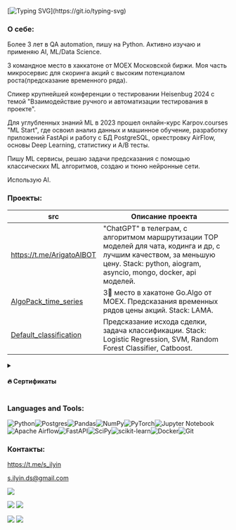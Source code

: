 [![Typing SVG](https://readme-typing-svg.herokuapp.com?color=%2336BCF7&lines=Hello,+World!)](https://git.io/typing-svg)
### О себе:
Более 3 лет в QA automation, пишу на Python. Активно изучаю и применяю AI, ML/Data Science.

3 командное место в хаккатоне от MOEX Московской биржи. Моя часть микросервис для скоринга акций с высоким потенциалом роста(предсказание временного ряда).

Спикер крупнейшей конференции о тестировании Heisenbug 2024 с темой "Взаимодействие ручного и автоматизации тестирования в проекте".

Для углубленных знаний ML в 2023 прошел онлайн-курс Karpov.courses "ML Start", где освоил анализ данных и машинное обучение, разработку приложений FastApi и работу с БД PostgreSQL, оркестровку AirFlow, основы Deep Learning, статистику и А/В тесты.

Пишу ML сервисы, решаю задачи предсказания с помощью классических ML алгоритмов, создаю и тюню нейронные сети.

Использую AI.
<a href="https://github.com/sergeycommit/sergeycommit/blob/main/KC.pdf" class="image fit"><img src="images/marr_pic.jpg" alt=""></a>
### Проекты:
| src | Описание проекта |
|----------|----------|
| https://t.me/ArigatoAIBOT | "ChatGPT" в телеграм, с алгоритмом маршрутизации TOP моделей для чата, кодинга и др, с лучшим качеством, за меньшую цену. Stack: python, aiogram, asyncio, mongo, docker, api моделей. |
| [AlgoPack_time_series](https://github.com/sergeycommit/AlgoPack_time_series) | 3🏅 место в хакатоне Go.Algo от MOEX. Предсказания временных рядов цены акций. Stack: LAMA. |
| [Default_classification](https://github.com/sergeycommit/example_default_classification) | Предсказание исхода сделки, задача классификации. Stack: Logistic Regression, SVM, Random Forest Classifier, Catboost. |

<details>
  <summary><h4>🔥 Сертификаты</h4></summary>
  <div align="center">
  
  | Organization                         | Certificate                                                                                                                   |
  |--------------------------------------|-------------------------------------------------------------------------------------------------------------------------------|
  | [MOEX Go.Algo](https://goalgo.ru/)   | ![](https://raw.githubusercontent.com/sergeycommit/sergeycommit/main/GoAlgo_page-0001.jpg)   |
  | [Karpov.Courses](https://karpov.courses/) | ![](https://raw.githubusercontent.com/sergeycommit/sergeycommit/main/KC_page-0001.jpg)       |
  
</div>
</details>

### Languages and Tools:

![Python](https://img.shields.io/badge/python-3670A0?style=for-the-badge&logo=python&logoColor=ffdd54)![Postgres](https://img.shields.io/badge/postgres-%23316192.svg?style=for-the-badge&logo=postgresql&logoColor=white)![Pandas](https://img.shields.io/badge/pandas-%23150458.svg?style=for-the-badge&logo=pandas&logoColor=white)![NumPy](https://img.shields.io/badge/numpy-%23013243.svg?style=for-the-badge&logo=numpy&logoColor=white)![PyTorch](https://img.shields.io/badge/PyTorch-%23EE4C2C.svg?style=for-the-badge&logo=PyTorch&logoColor=white)![Jupyter Notebook](https://img.shields.io/badge/jupyter-%23FA0F00.svg?style=for-the-badge&logo=jupyter&logoColor=white)![Apache Airflow](https://img.shields.io/badge/Apache%20Airflow-017CEE?style=for-the-badge&logo=Apache%20Airflow&logoColor=white)![FastAPI](https://img.shields.io/badge/FastAPI-005571?style=for-the-badge&logo=fastapi)![SciPy](https://img.shields.io/badge/SciPy-%230C55A5.svg?style=for-the-badge&logo=scipy&logoColor=%white)![scikit-learn](https://img.shields.io/badge/scikit--learn-%23F7931E.svg?style=for-the-badge&logo=scikit-learn&logoColor=white)![Docker](https://img.shields.io/badge/docker-%230db7ed.svg?style=for-the-badge&logo=docker&logoColor=white)![Git](https://img.shields.io/badge/git-%23F05033.svg?style=for-the-badge&logo=git&logoColor=white)

### Контакты:
https://t.me/s_ilyin

s.ilyin.ds@gmail.com

![](https://github-profile-summary-cards.vercel.app/api/cards/profile-details?username=sergeycommit&theme=default)

![](https://github-profile-summary-cards.vercel.app/api/cards/most-commit-language?username=sergeycommit&theme=default) ![](https://github-profile-summary-cards.vercel.app/api/cards/repos-per-language?username=sergeycommit&theme=default)

![](https://github-profile-summary-cards.vercel.app/api/cards/stats?username=sergeycommit&theme=default) ![](https://github-profile-summary-cards.vercel.app/api/cards/productive-time?username=sergeycommit&theme=default)
